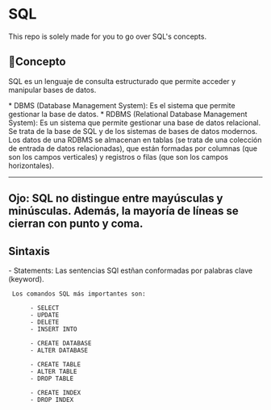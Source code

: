 # SQL
This repo is solely made for you to go over SQL's concepts.

## **📖Concepto**
<p>SQL es un lenguaje de consulta estructurado que permite acceder y manipular bases de datos.</p>
<p>  
     * DBMS (Database Management System): Es el sistema que permite gestionar la base de datos.
     * RDBMS (Relational Database Management System): Es un sistema que permite gestionar una base de datos relacional. Se trata de la base de SQL y de los sistemas de bases de datos modernos.
     Los datos de una RDBMS se almacenan en tablas (se trata de una colección de entrada de datos relacionadas), que están formadas por columnas (que son los campos verticales) y registros o filas (que son los campos horizontales).

-----------------------------------------------------------------------------------------------------------------
Ojo: SQL no distingue entre mayúsculas y minúsculas. Además, la mayoría de líneas se cierran con punto y coma. 
-----------------------------------------------------------------------------------------------------------------
</p>

## Sintaxis
<p>
          - Statements: Las sentencias SQl estñan conformadas por palabras clave (keyword).
     
     Los comandos SQL más importantes son:
     
          - SELECT
          - UPDATE
          - DELETE
          - INSERT INTO
          
          - CREATE DATABASE
          - ALTER DATABASE
          
          - CREATE TABLE
          - ALTER TABLE
          - DROP TABLE
          
          - CREATE INDEX
          - DROP INDEX
</p>
